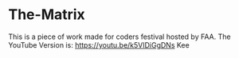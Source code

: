 # The-Matrix
This is a piece of work made for coders festival hosted by FAA.
The YouTube Version is: https://youtu.be/k5VIDiGgDNs
Kee
